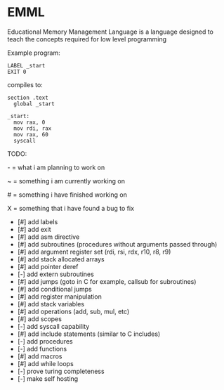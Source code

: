 # EMML

Educational Memory Management Language is a language designed to teach the concepts required for low level programming


Example program:
```
LABEL _start
EXIT 0
```

compiles to:
```x86asm
section .text
  global _start

_start:
  mov rax, 0
  mov rdi, rax
  mov rax, 60
  syscall
```

TODO:

\- = what i am planning to work on

~ = something i am currently working on

\# = something i have finished working on

X = something that i have found a bug to fix


- [#] add labels
- [#] add exit
- [#] add asm directive
- [#] add subroutines (procedures without arguments passed through)
- [#] add argument register set (rdi, rsi, rdx, r10, r8, r9)
- [#] add stack allocated arrays
- [#] add pointer deref
- [-] add extern subroutines
- [#] add jumps (goto in C for example, callsub for subroutines)
- [#] add conditional jumps
- [#] add register manipulation
- [#] add stack variables
- [#] add operations (add, sub, mul, etc)
- [#] add scopes
- [-] add syscall capability
- [#] add include statements (similar to C includes)
- [-] add procedures
- [-] add functions
- [#] add macros
- [#] add while loops
- [-] prove turing completeness
- [-] make self hosting

